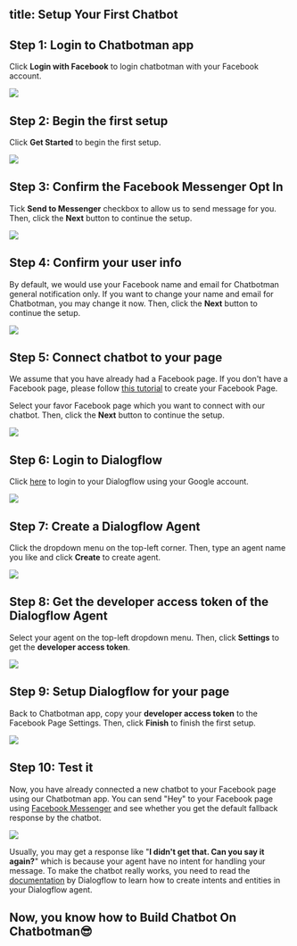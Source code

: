 title: Setup Your First Chatbot
---
## Step 1: Login to Chatbotman app
Click **Login with Facebook** to login chatbotman with your Facebook account.

![](/screenshots/login-page.png)

## Step 2: Begin the first setup
Click **Get Started** to begin the first setup.

![](/screenshots/setup-welcome.png)

## Step 3: Confirm the Facebook Messenger Opt In
Tick **Send to Messenger** checkbox to allow us to send message for you. Then, click the **Next** button to continue the setup.

![](/screenshots/setup-opt-in.png)

## Step 4: Confirm your user info
By default, we would use your Facebook name and email for Chatbotman general notification only. If you want to change your name and email for Chatbotman, you may change it now. Then, click the **Next** button to continue the setup.

![](/screenshots/setup-user-info.png)

## Step 5: Connect chatbot to your page
We assume that you have already had a Facebook page. If you don't have a Facebook page, please follow [this tutorial](https://www.facebook.com/business/help/104002523024878) to create your Facebook Page.

Select your favor Facebook page which you want to connect with our chatbot. Then, click the **Next** button to continue the setup.

![](/screenshots/setup-select-page.png)

## Step 6: Login to Dialogflow
Click [here](https://console.dialogflow.com/api-client/#/login) to login to your Dialogflow using your Google account.

![](/screenshots/dialogflow-login.png)

## Step 7: Create a Dialogflow Agent
Click the dropdown menu on the top-left corner. Then, type an agent name you like and click **Create** to create agent.

![](/screenshots/dialogflow-create-agent.png)

## Step 8: Get the developer access token of the Dialogflow Agent
Select your agent on the top-left dropdown menu. Then, click **Settings** to get the **developer access token**.

![](/screenshots/dialogflow-settings.png)

## Step 9: Setup Dialogflow for your page
Back to Chatbotman app, copy your **developer access token** to the Facebook Page Settings. Then, click **Finish** to finish the first setup.

![](/screenshots/setup-dialogflow.png)

## Step 10: Test it
Now, you have already connected a new chatbot to your Facebook page using our Chatbotman app. You can send "Hey" to your Facebook page using [Facebook Messenger](https://www.messenger.com/) and see whether you get the default fallback response by the chatbot.

![](/screenshots/basic-chatbot-test.png)

Usually, you may get a response like "**I didn't get that. Can you say it again?**" which is because your agent have no intent for handling your message. To make the chatbot really works, you need to read the [documentation](https://dialogflow.com/docs/getting-started/building-your-first-agent) by Dialogflow to learn how to create intents and entities in your Dialogflow agent.

## Now, you know how to Build Chatbot On Chatbotman😎